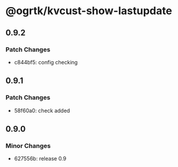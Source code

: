 # @ogrtk/kvcust-show-lastupdate

## 0.9.2

### Patch Changes

- c844bf5: config checking

## 0.9.1

### Patch Changes

- 58f60a0: check added

## 0.9.0

### Minor Changes

- 627556b: release 0.9
